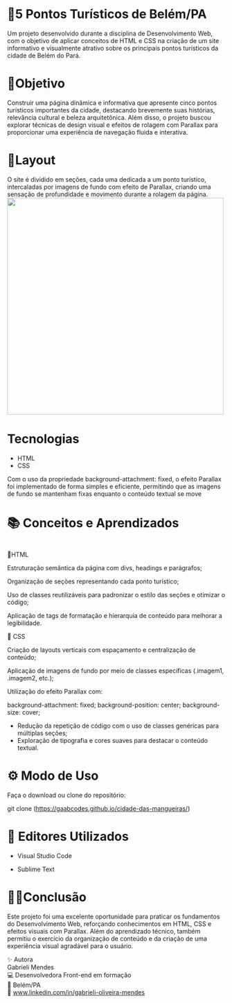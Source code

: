# 🌆5 Pontos Turísticos de Belém/PA

Um projeto desenvolvido durante a disciplina de Desenvolvimento Web, com o objetivo de aplicar conceitos de HTML e CSS na criação de um site informativo e visualmente atrativo sobre os principais pontos turísticos da cidade de Belém do Pará.

# 🎯Objetivo
Construir uma página dinâmica e informativa que apresente cinco pontos turísticos importantes da cidade, destacando brevemente suas histórias, relevância cultural e beleza arquitetônica.
Além disso, o projeto buscou explorar técnicas de design visual e efeitos de rolagem com Parallax para proporcionar uma experiência de navegação fluida e interativa.

# 🎨Layout
O site é dividido em seções, cada uma dedicada a um ponto turístico, intercaladas por imagens de fundo com efeito de Parallax, criando uma sensação de profundidade e movimento durante a rolagem da página.<br>
<img width="500" height="500" src="https://github.com/user-attachments/assets/7cb867ac-0f95-413d-b359-58fd62aafa91" />

# Tecnologias
* HTML
* CSS

Com o uso da propriedade background-attachment: fixed, o efeito Parallax foi implementado de forma simples e eficiente, permitindo que as imagens de fundo se mantenham fixas enquanto o conteúdo textual se move

# 📚 Conceitos e Aprendizados<br>
<br>
🧱HTML

Estruturação semântica da página com divs, headings e parágrafos;

Organização de seções representando cada ponto turístico;

Uso de classes reutilizáveis para padronizar o estilo das seções e otimizar o código;

Aplicação de tags de formatação e hierarquia de conteúdo para melhorar a legibilidade.

🎨 CSS

Criação de layouts verticais com espaçamento e centralização de conteúdo;

Aplicação de imagens de fundo por meio de classes específicas (.imagem1, .imagem2, etc.);

Utilização do efeito Parallax com:

background-attachment: fixed;
background-position: center;
background-size: cover;

- Redução da repetição de código com o uso de classes genéricas para múltiplas seções; <br>
- Exploração de tipografia e cores suaves para destacar o conteúdo textual.

# ⚙️ Modo de Uso

Faça o download ou clone do repositório:

git clone (https://gaabcodes.github.io/cidade-das-mangueiras/)

# 🧲 Editores Utilizados

- Visual Studio Code

- Sublime Text

#  👩‍💻Conclusão

Este projeto foi uma excelente oportunidade para praticar os fundamentos do Desenvolvimento Web, reforçando conhecimentos em HTML, CSS e efeitos visuais com Parallax.
Além do aprendizado técnico, também permitiu o exercício da organização de conteúdo e da criação de uma experiência visual agradável para o usuário.

✨ Autora<br>
Gabrieli Mendes<br>
💻 Desenvolvedora Front-end em formação <br>
📍 Belém/PA<br>
🔗 www.linkedin.com/in/gabrieli-oliveira-mendes
